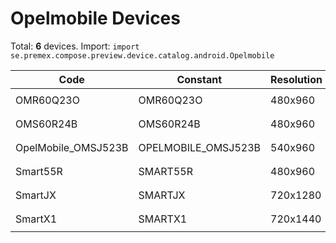 # Opelmobile Devices

Total: **6** devices. Import: `import se.premex.compose.preview.device.catalog.android.Opelmobile`

| Code | Constant | Resolution | DPI | Compose Spec | Preview Usage |
|------|----------|------------|-----|-------------|---------------|
| OMR60Q23O | OMR60Q23O | 480x960 | 240 | `spec:width=480px,height=960px,dpi=240` | `@Preview(device = Opelmobile.OMR60Q23O)` |
| OMS60R24B | OMS60R24B | 480x960 | 200 | `spec:width=480px,height=960px,dpi=200` | `@Preview(device = Opelmobile.OMS60R24B)` |
| OpelMobile_OMSJ523B | OPELMOBILE_OMSJ523B | 540x960 | 240 | `spec:width=540px,height=960px,dpi=240` | `@Preview(device = Opelmobile.OPELMOBILE_OMSJ523B)` |
| Smart55R | SMART55R | 480x960 | 220 | `spec:width=480px,height=960px,dpi=220` | `@Preview(device = Opelmobile.SMART55R)` |
| SmartJX | SMARTJX | 720x1280 | 320 | `spec:width=720px,height=1280px,dpi=320` | `@Preview(device = Opelmobile.SMARTJX)` |
| SmartX1 | SMARTX1 | 720x1440 | 320 | `spec:width=720px,height=1440px,dpi=320` | `@Preview(device = Opelmobile.SMARTX1)` |

<!-- Generated automatically. Do not edit manually. -->
